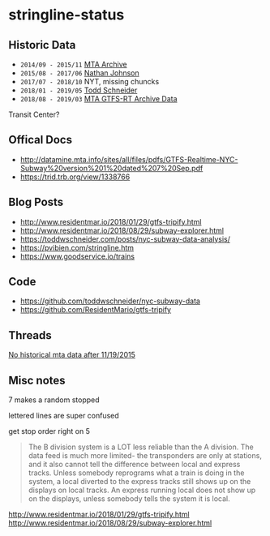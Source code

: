 # stringline-status

## Historic Data

- `2014/09 - 2015/11` [MTA Archive](http://web.mta.info/developers/resources/nyct/MTA-Bus-Time-documentation.htm)
- `2015/08 - 2017/06` [Nathan Johnson](http://data.beta.nyc/dataset/unofficial-mta-transit-data-archive) 
- `2017/07 - 2018/10` NYT, missing chuncks
- `2018/01 - 2019/05` [Todd Schneider](https://github.com/toddwschneider/nyc-subway-data/tree/master/analysis)
- `2018/08 - 2019/03` [MTA GTFS-RT Archive Data](http://web.mta.info/developers/data/archives.html)

Transit Center?

## Offical Docs

- http://datamine.mta.info/sites/all/files/pdfs/GTFS-Realtime-NYC-Subway%20version%201%20dated%207%20Sep.pdf
- https://trid.trb.org/view/1338766

## Blog Posts
- http://www.residentmar.io/2018/01/29/gtfs-tripify.html
- http://www.residentmar.io/2018/08/29/subway-explorer.html
- https://toddwschneider.com/posts/nyc-subway-data-analysis/
- https://pvibien.com/stringline.htm
- https://www.goodservice.io/trains

## Code
- https://github.com/toddwschneider/nyc-subway-data
- https://github.com/ResidentMario/gtfs-tripify

## Threads

[No historical mta data after 11/19/2015](https://groups.google.com/forum/#!topic/mtadeveloperresources/Fs6v6yzTj9Q)


## Misc notes

7 makes a random stopped

lettered lines are super confused

get stop order right on 5 


> The B division system is a LOT less reliable than the A division. The data feed is much more limited- the transponders are only at stations, and it also cannot tell the difference between local and express tracks. Unless somebody reprograms what a train is doing in the system, a local diverted to the express tracks still shows up on the displays on local tracks. An express running local does not show up on the displays, unless somebody tells the system it is local. 


http://www.residentmar.io/2018/01/29/gtfs-tripify.html
http://www.residentmar.io/2018/08/29/subway-explorer.html
